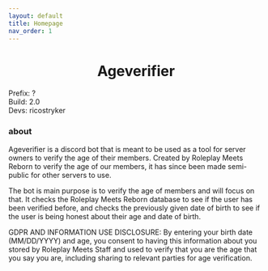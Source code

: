 ```yaml
---
layout: default
title: Homepage
nav_order: 1
---
```


<h1 align="center">Ageverifier</h1>

Prefix: ?<br>
Build: 2.0<br>
Devs: ricostryker

### about

Ageverifier is a discord bot that is meant to be used as a tool for server owners to verify the age of their members.
Created by Roleplay Meets Reborn to verify the age of our members, it has since been made semi-public for other servers
to use.

The bot is main purpose is to verify the age of members and will focus on that. It checks the Roleplay Meets Reborn
database
to see if the user has been verified before, and checks the previously given date of birth to see if the user is being
honest about their age and date of birth.

GDPR AND INFORMATION USE DISCLOSURE: By entering your birth date (MM/DD/YYYY) and age, you consent to having this
information about you stored by Roleplay Meets Staff and used to verify that you are the age that you say you are,
including sharing to relevant parties for age verification.